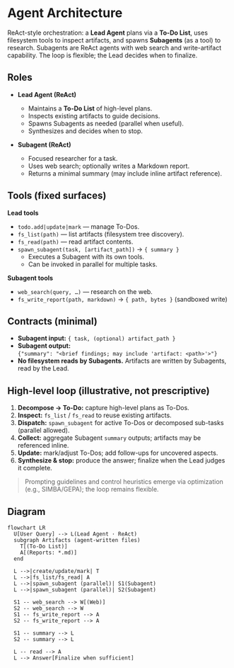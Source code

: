 # Agent Architecture

ReAct-style orchestration: a **Lead Agent** plans via a **To-Do List**, uses filesystem tools to inspect artifacts, and spawns **Subagents** (as a tool) to research. Subagents are ReAct agents with web search and write-artifact capability. The loop is flexible; the Lead decides when to finalize.

## Roles

- **Lead Agent (ReAct)**
  - Maintains a **To-Do List** of high-level plans.
  - Inspects existing artifacts to guide decisions.
  - Spawns Subagents as needed (parallel when useful).
  - Synthesizes and decides when to stop.

- **Subagent (ReAct)**
  - Focused researcher for a task.
  - Uses web search; optionally writes a Markdown report.
  - Returns a minimal summary (may include inline artifact reference).

## Tools (fixed surfaces)

**Lead tools**
- `todo.add|update|mark` — manage To-Dos.
- `fs_list(path)` — list artifacts (filesystem tree discovery).
- `fs_read(path)` — read artifact contents.
- `spawn_subagent(task, [artifact_path])` → `{ summary }`
  - Executes a Subagent with its own tools.
  - Can be invoked in parallel for multiple tasks.

**Subagent tools**
- `web_search(query, …)` — research on the web.
- `fs_write_report(path, markdown)` → `{ path, bytes }` (sandboxed write)

## Contracts (minimal)

- **Subagent input:** `{ task, (optional) artifact_path }`
- **Subagent output:**  
  `{"summary": "<brief findings; may include 'artifact: <path>'>"}`
- **No filesystem reads by Subagents.** Artifacts are written by Subagents, read by the Lead.

## High-level loop (illustrative, not prescriptive)

1) **Decompose → To-Do:** capture high-level plans as To-Dos.  
2) **Inspect:** `fs_list` / `fs_read` to reuse existing artifacts.  
3) **Dispatch:** `spawn_subagent` for active To-Dos or decomposed sub-tasks (parallel allowed).  
4) **Collect:** aggregate Subagent `summary` outputs; artifacts may be referenced inline.  
5) **Update:** mark/adjust To-Dos; add follow-ups for uncovered aspects.  
6) **Synthesize & stop:** produce the answer; finalize when the Lead judges it complete.

> Prompting guidelines and control heuristics emerge via optimization (e.g., SIMBA/GEPA); the loop remains flexible.

## Diagram

```mermaid
flowchart LR
  U[User Query] --> L(Lead Agent · ReAct)
  subgraph Artifacts (agent-written files)
    T[(To-Do List)]
    A[(Reports: *.md)]
  end

  L -->|create/update/mark| T
  L -->|fs_list/fs_read| A
  L -->|spawn_subagent (parallel)| S1(Subagent)
  L -->|spawn_subagent (parallel)| S2(Subagent)

  S1 -- web_search --> W[(Web)]
  S2 -- web_search --> W
  S1 -- fs_write_report --> A
  S2 -- fs_write_report --> A

  S1 -- summary --> L
  S2 -- summary --> L

  L -- read --> A
  L --> Answer[Finalize when sufficient]
